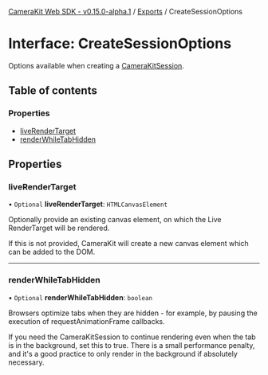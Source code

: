 [CameraKit Web SDK - v0.15.0-alpha.1](../README.md) / [Exports](../modules.md) / CreateSessionOptions

# Interface: CreateSessionOptions

Options available when creating a [CameraKitSession](../classes/CameraKitSession.md).

## Table of contents

### Properties

- [liveRenderTarget](CreateSessionOptions.md#liverendertarget)
- [renderWhileTabHidden](CreateSessionOptions.md#renderwhiletabhidden)

## Properties

### liveRenderTarget

• `Optional` **liveRenderTarget**: `HTMLCanvasElement`

Optionally provide an existing canvas element, on which the Live RenderTarget will be rendered.

If this is not provided, CameraKit will create a new canvas element which can be added to the DOM.

___

### renderWhileTabHidden

• `Optional` **renderWhileTabHidden**: `boolean`

Browsers optimize tabs when they are hidden - for example, by pausing the execution of requestAnimationFrame
callbacks.

If you need the CameraKitSession to continue rendering even when the tab is in the background, set this to true.
There is a small performance penalty, and it's a good practice to only render in the background if absolutely
necessary.
